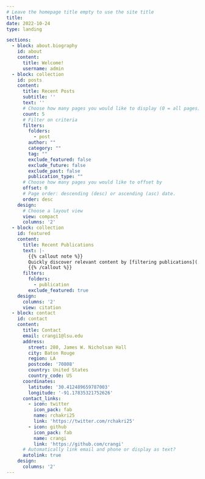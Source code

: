 ```yaml
---
# Leave the homepage title empty to use the site title
title:
date: 2022-10-24
type: landing

sections:
  - block: about.biography
    id: about
    content:
      title: Welcome!
      username: admin
  - block: collection
    id: posts
    content:
      title: Recent Posts
      subtitle: ''
      text: ''
      # Choose how many pages you would like to display (0 = all pages)
      count: 5
      # Filter on criteria
      filters:
        folders:
          - post
        author: ""
        category: ""
        tag: ""
        exclude_featured: false
        exclude_future: false
        exclude_past: false
        publication_type: ""
      # Choose how many pages you would like to offset by
      offset: 0
      # Page order: descending (desc) or ascending (asc) date.
      order: desc
    design:
      # Choose a layout view
      view: compact
      columns: '2'
  - block: collection
    id: featured
    content:
      title: Recent Publications
      text: |-
        {{% callout note %}}
        Quickly discover relevant content by [filtering publications](./publication/).
        {{% /callout %}}
      filters:
        folders:
          - publication
        exclude_featured: true
    design:
      columns: '2'
      view: citation
  - block: contact
    id: contact
    content:
      title: Contact
      email: crangi1@lsu.edu
      address:
        street: 280, James W. Nicholsan Hall
        city: Baton Rouge
        region: LA
        postcode: '70808'
        country: United States
        country_code: US
      coordinates:
        latitude: '30.412489659787003' 
        longitude: '-91.17835321752626'
      contact_links:
        - icon: twitter
          icon_pack: fab
          name: rchakri25
          link: 'https://twitter.com/rchakri25'
        - icon: github
          icon_pack: fab
          name: crangi
          link: 'https://github.com/crangi'  
      # Automatically link email and phone or display as text?
      autolink: true
    design:
      columns: '2'
--- 
```

